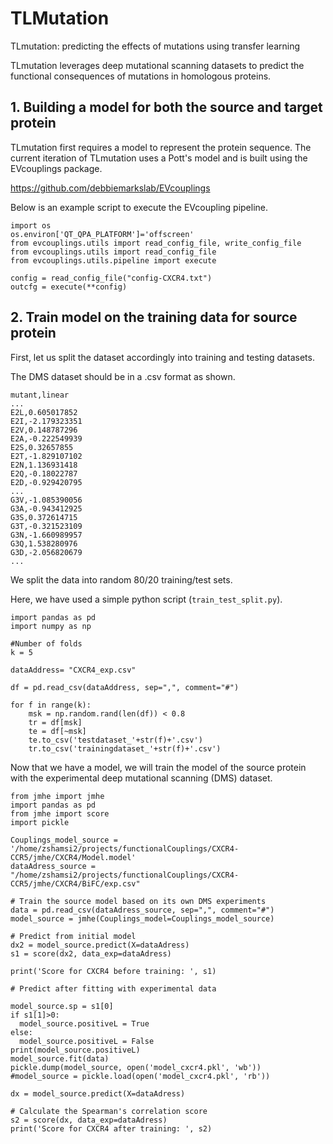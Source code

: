 # TLMutation

TLmutation: predicting the effects of mutations using transfer learning

TLmutation leverages deep mutational scanning datasets to predict the functional consequences of mutations in homologous proteins.

## 1. Building a model for both the source and target protein
TLmutation first requires a model to represent the protein sequence. The current iteration of TLmutation uses a Pott's model and is built using the EVcouplings package. 

https://github.com/debbiemarkslab/EVcouplings

Below is an example script to execute the EVcoupling pipeline.
```
import os
os.environ['QT_QPA_PLATFORM']='offscreen' 
from evcouplings.utils import read_config_file, write_config_file
from evcouplings.utils import read_config_file
from evcouplings.utils.pipeline import execute

config = read_config_file("config-CXCR4.txt")
outcfg = execute(**config)

```


## 2. Train model on the training data for source protein

First, let us split the dataset accordingly into training and testing datasets.

The DMS dataset should be in a .csv format as shown.

```
mutant,linear
...
E2L,0.605017852
E2I,-2.179323351
E2V,0.148787296
E2A,-0.222549939
E2S,0.32657855
E2T,-1.829107102
E2N,1.136931418
E2Q,-0.18022787
E2D,-0.929420795
...
G3V,-1.085390056
G3A,-0.943412925
G3S,0.372614715
G3T,-0.321523109
G3N,-1.660989957
G3Q,1.538280976
G3D,-2.056820679
...

```

We split the data into random 80/20 training/test sets.

Here, we have used a simple python script (``train_test_split.py``).
```
import pandas as pd
import numpy as np

#Number of folds
k = 5

dataAddress= "CXCR4_exp.csv"

df = pd.read_csv(dataAddress, sep=",", comment="#")

for f in range(k):
    msk = np.random.rand(len(df)) < 0.8
    tr = df[msk]
    te = df[~msk]
    te.to_csv('testdataset_'+str(f)+'.csv')
    tr.to_csv('trainingdataset_'+str(f)+'.csv')
``` 


Now that we have a model, we will train the model of the source protein with the experimental deep mutational scanning (DMS) dataset.

```
from jmhe import jmhe 
import pandas as pd
from jmhe import score
import pickle

Couplings_model_source = '/home/zshamsi2/projects/functionalCouplings/CXCR4-CCR5/jmhe/CXCR4/Model.model'
dataAdress_source = "/home/zshamsi2/projects/functionalCouplings/CXCR4-CCR5/jmhe/CXCR4/BiFC/exp.csv"

# Train the source model based on its own DMS experiments
data = pd.read_csv(dataAdress_source, sep=",", comment="#")
model_source = jmhe(Couplings_model=Couplings_model_source)

# Predict from initial model
dx2 = model_source.predict(X=dataAdress)
s1 = score(dx2, data_exp=dataAdress)

print('Score for CXCR4 before training: ', s1)

# Predict after fitting with experimental data

model_source.sp = s1[0]
if s1[1]>0:
  model_source.positiveL = True
else:
  model_source.positiveL = False
print(model_source.positiveL)
model_source.fit(data)
pickle.dump(model_source, open('model_cxcr4.pkl', 'wb'))
#model_source = pickle.load(open('model_cxcr4.pkl', 'rb'))

dx = model_source.predict(X=dataAdress)

# Calculate the Spearman's correlation score
s2 = score(dx, data_exp=dataAdress)
print('Score for CXCR4 after training: ', s2)
```


